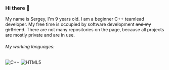 ### Hi there 👋 
My name is Sergey, I'm 9 years old. I am a beginner C++ teamlead developer. My free time is occupied by software development ~~and my girlfriend~~. There are not many repositories on the page, because all projects are mostly private and are in use.


###### My working languages:
![C++](https://img.shields.io/badge/c++-%2300599C.svg?style=for-the-badge&logo=c%2B%2B&logoColor=white)
![HTML5](https://img.shields.io/badge/html5-%23E34F26.svg?style=for-the-badge&logo=html5&logoColor=white)
